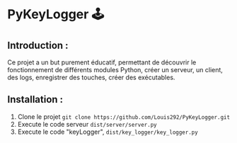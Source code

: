 # PyKeyLogger 🕹️

## Introduction :

Ce projet a un but purement éducatif, permettant de découvrir le fonctionnement de différents modules Python, créer un serveur, un client, des logs, enregistrer des touches, créer des exécutables.

## Installation️ :

1) Clone le projet `git clone https://github.com/Louis292/PyKeyLogger.git`
2) Execute le code serveur `dist/server/server.py`
3) Execute le code "keyLogger", `dist/key_logger/key_logger.py`